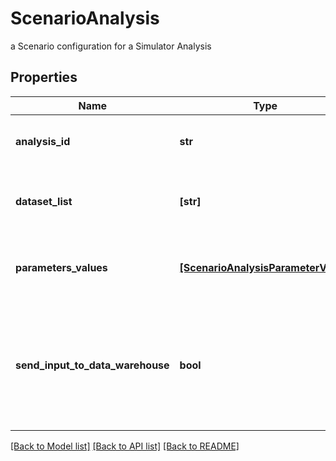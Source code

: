 # ScenarioAnalysis

a Scenario configuration for a Simulator Analysis

## Properties
Name | Type | Description | Notes
------------ | ------------- | ------------- | -------------
**analysis_id** | **str** | the Simulator Analysis Id associated with this Scenario | [optional] 
**dataset_list** | **[str]** | the list of Dataset Id associated to this Scenario Analysis | [optional] 
**parameters_values** | [**[ScenarioAnalysisParameterValue]**](ScenarioAnalysisParameterValue.md) | the list of Simulator Analysis parameters values | [optional] 
**send_input_to_data_warehouse** | **bool** | whether or not the Dataset values and the input parameters values are send to the DataWarehouse prior to Simulation Run | [optional] 

[[Back to Model list]](../README.md#documentation-for-models) [[Back to API list]](../README.md#documentation-for-api-endpoints) [[Back to README]](../README.md)


